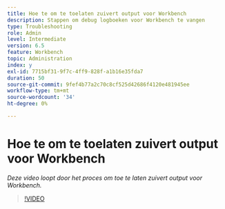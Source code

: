 ```yaml
---
title: Hoe te om te toelaten zuivert output voor Workbench
description: Stappen om debug logboeken voor Workbench te vangen
type: Troubleshooting
role: Admin
level: Intermediate
version: 6.5
feature: Workbench
topic: Administration
index: y
exl-id: 7715bf31-9f7c-4ff9-828f-a1b16e35fda7
duration: 50
source-git-commit: 9fef4b77a2c70c8cf525d42686f4120e481945ee
workflow-type: tm+mt
source-wordcount: '34'
ht-degree: 0%

---
```


# Hoe te om te toelaten zuivert output voor Workbench

*Deze video loopt door het proces om toe te laten zuivert output voor Workbench.*

>[!VIDEO](https://video.tv.adobe.com/v/335497?quality=12&learn=on)
